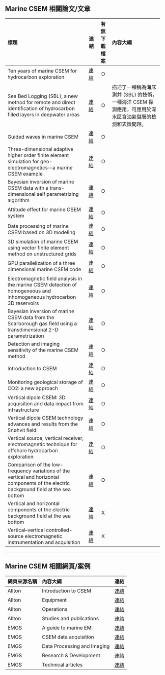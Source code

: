 ## Marine CSEM 相關論文/文章
| 標題 | 連結 | 有無下載檔案 | 內容大綱 |
| :- | - | :-: | :- |
| Ten years of marine CSEM for hydrocarbon exploration | [連結](https://reurl.cc/xOVlLN) | O |
| Sea Bed Logging (SBL), a new method for remote and direct identification of hydrocarbon filled layers in deepwater areas | [連結](https://reurl.cc/5G9M3V) | O | 描述了一種稱為海床測井 (SBL) 的技術，一種海洋 CSEM 探測應用，可應用於深水區含油氣儲層的檢測和表徵問題。 |
| Guided waves in marine CSEM | [連結](https://reurl.cc/9OmVQY) | O |
| Three-dimensional adaptive higher order finite element simulation for geo-electromagnetics—a marine CSEM example | [連結](https://reurl.cc/nEG7jX) | O |
| Bayesian inversion of marine CSEM data with a trans-dimensional self parametrizing algorithm | [連結](https://reurl.cc/2DRWGX) | O |
| Attitude effect for marine CSEM system | [連結](https://reurl.cc/6EnN6k) | O |
| Data processing of marine CSEM based on 3D modeling | [連結](https://reurl.cc/akK1OX) | O |
| 3D simulation of marine CSEM using vector finite element method on unstructured grids  | [連結](https://reurl.cc/7ezRgl) | O |
| GPU parallelization of a three dimensional marine CSEM code | [連結](https://reurl.cc/veRkye) | O |
| Electromagnetic field analysis in the marine CSEM detection of homogeneous and inhomogeneous hydrocarbon 3D reservoirs | [連結](https://reurl.cc/Go2ezv) | O |
| Bayesian inversion of marine CSEM data from the Scarborough gas field using a transdimensional 2-D parametrization | [連結](https://reurl.cc/7ezk9y) | O |
| Detection and imaging sensitivity of the marine CSEM method | [連結](https://reurl.cc/LpGoe4) | O |
| Introduction to CSEM | [連結](https://reurl.cc/bkpbrM) | O |
| Monitoring geological storage of CO2: a new approach | [連結](https://reurl.cc/xOqbV4) | O |
| Vertical dipole CSEM: 3D acquisition and data impact from infrastructure | [連結](https://reurl.cc/MbEmE3) | O |
| Vertical dipole CSEM technology advances and results from the Snøhvit field | [連結](https://reurl.cc/7exAa9) | O |
| Vertical source, vertical receiver, electromagnetic technique for offshore hydrocarbon exploration | [連結](https://reurl.cc/VjVZAb) | O |
| Comparison of the low-frequency variations of the vertical and horizontal components of the electric background field at the sea bottom | [連結](https://reurl.cc/OpWa99) | O |
| Vertical and horizontal components of the electric background field at the sea bottom | [連結](https://reurl.cc/12RA49) | X |
| Vertical–vertical controlled-source electromagnetic instrumentation and acquisition | [連結](https://reurl.cc/8WmMyb) | X |

----

## Marine CSEM 相關網頁/案例
| 網頁來源名稱 | 內容大綱 | 連結 |
| :- | :- | - |
| Allton | Introduction to CSEM | [連結](https://reurl.cc/RjM7kD) |
| Allton | Equipment | [連結](https://reurl.cc/8WmA5R) |
| Allton | Operations | [連結](https://reurl.cc/akybEl) |
| Allton | Studies and publications | [連結](https://reurl.cc/RjM7Ee) |
| EMGS | A guide to marine EM | [連結](https://reurl.cc/9O8NqX) |
| EMGS | CSEM data acquisition | [連結](https://reurl.cc/mG15QY) |
| EMGS | Data Processing and Imaging | [連結](https://reurl.cc/6EzO3y) |
| EMGS | Research & Development | [連結](https://reurl.cc/jk0ZZ1) |
| EMGS | Technical articles | [連結](https://reurl.cc/g05yAR) |
